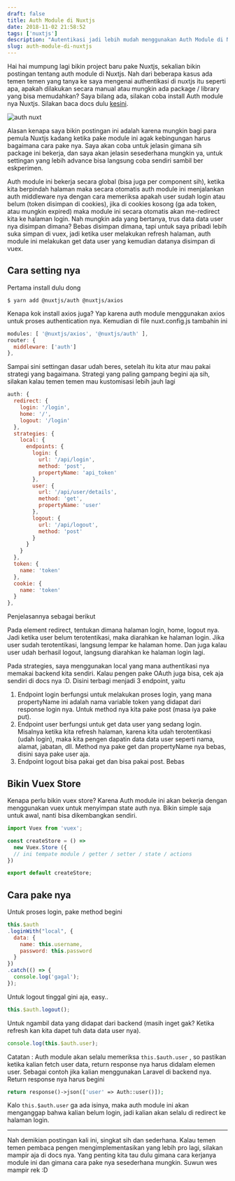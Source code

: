 ```yaml
---
draft: false
title: Auth Module di Nuxtjs
date: 2018-11-02 21:58:52
tags: ['nuxtjs']
description: "Autentikasi jadi lebih mudah menggunakan Auth Module di Nuxtjs"
slug: auth-module-di-nuxtjs
---
```


Hai hai mumpung lagi bikin project baru pake Nuxtjs, sekalian bikin postingan tentang auth module di Nuxtjs. Nah dari beberapa kasus ada temen temen yang tanya ke saya mengenai authentikasi di nuxtjs itu seperti apa, apakah dilakukan secara manual atau mungkin ada package / library yang bisa memudahkan? Saya bilang ada, silakan coba install Auth module nya Nuxtjs. Silakan baca docs dulu [kesini](https://auth.nuxtjs.org/).

![auth nuxt](https://cdn.staticaly.com/img/cdn-images-1.medium.com/max/800/0*Jd5jjU4iiJcaCrXd)

Alasan kenapa saya bikin postingan ini adalah karena mungkin bagi para pemula Nuxtjs kadang ketika pake module ini agak kebingungan harus bagaimana cara pake nya. Saya akan coba untuk jelasin gimana sih package ini bekerja, dan saya akan jelasin sesederhana mungkin ya, untuk settingan yang lebih advance bisa langsung coba sendiri sambil ber eskperimen. 

Auth module ini bekerja secara global (bisa juga per component sih), ketika kita berpindah halaman maka secara otomatis auth module ini menjalankan auth middleware nya dengan cara memeriksa apakah user sudah login atau belum (token disimpan di cookies), jika di cookies kosong (ga ada token, atau mungkin expired) maka module ini secara otomatis akan me-redirect kita ke halaman login. Nah mungkin ada yang bertanya, trus data data user nya disimpan dimana? Bebas disimpan dimana, tapi untuk saya pribadi lebih suka simpan di vuex, jadi ketika user melakukan refresh halaman, auth module ini melakukan get data user yang kemudian datanya disimpan di vuex.

## Cara setting nya

Pertama install dulu dong

```
$ yarn add @nuxtjs/auth @nuxtjs/axios
```

Kenapa kok install axios juga? Yap karena auth module menggunakan axios untuk proses authentication nya. Kemudian di file nuxt.config.js tambahin ini

```javascript
modules: [ '@nuxtjs/axios', '@nuxtjs/auth' ],
router: {
  middleware: ['auth']
},
```

Sampai sini settingan dasar udah beres, setelah itu kita atur mau pakai strategi yang bagaimana. Strategi yang paling gampang begini aja sih, silakan kalau temen temen mau kustomisasi lebih jauh lagi

```javascript
auth: {
  redirect: {
    login: '/login',
    home: '/',
    logout: '/login'
  },
  strategies: {
    local: {
      endpoints: {
        login: {
          url: '/api/login',
          method: 'post',
          propertyName: 'api_token'
        },
        user: {
          url: '/api/user/details',
          method: 'get',
          propertyName: 'user'
        },
        logout: {
          url: '/api/logout',
          method: 'post'
        }
      }
    }
  },
  token: {
    name: 'token'
  },
  cookie: {
    name: 'token'
  }
},
```

Penjelasannya sebagai berikut

Pada element redirect, tentukan dimana halaman login, home, logout nya. Jadi ketika user belum terotentikasi, maka diarahkan ke halaman login. Jika user sudah terotentikasi, langsung lempar ke halaman home. Dan juga kalau user udah berhasil logout, langsung diarahkan ke halaman login lagi.

Pada strategies, saya menggunakan local yang mana authentikasi nya memakai backend kita sendiri. Kalau pengen pake OAuth juga bisa, cek aja sendiri di docs nya :D. Disini terbagi menjadi 3 endpoint, yaitu

1. Endpoint login berfungsi untuk melakukan proses login, yang mana propertyName ini adalah nama variable token yang didapat dari response login nya. Untuk method nya kita pake post (masa iya pake put).
2. Endpoint user berfungsi untuk get data user yang sedang login. Misalnya ketika kita refresh halaman, karena kita udah terotentikasi (udah login), maka kita pengen dapatin data data user seperti nama, alamat, jabatan, dll. Method nya pake get dan propertyName nya bebas, disini saya pake user aja.
3. Endpoint logout bisa pakai get dan bisa pakai post. Bebas

## Bikin Vuex Store

Kenapa perlu bikin vuex store? Karena Auth module ini akan bekerja dengan menggunakan vuex untuk menyimpan state auth nya. Bikin simple saja untuk awal, nanti bisa dikembangkan sendiri.

```javascript
import Vuex from 'vuex';

const createStore = () =>
  new Vuex.Store ({
  // ini tempate module / getter / setter / state / actions
})

export default createStore;
```

## Cara pake nya

Untuk proses login, pake method begini

```javascript
this.$auth
.loginWith("local", {
  data: {
    name: this.username,
    password: this.password
  }
})
.catch(() => {
  console.log('gagal');
});
```
Untuk logout tinggal gini aja, easy..

```javascript
this.$auth.logout();
```

Untuk ngambil data yang didapat dari backend (masih inget gak? Ketika refresh kan kita dapet tuh data data user nya).

```javascript
console.log(this.$auth.user);
```

Catatan : Auth module akan selalu memeriksa `this.$auth.user` , so pastikan ketika kalian fetch user data, return response nya harus didalam elemen user. Sebagai contoh jika kalian menggunakan Laravel di backend nya. Return response nya harus begini

```php
return response()->json(['user' => Auth::user()]);
```

Kalo `this.$auth.user` ga ada isinya, maka auth module ini akan menganggap bahwa kalian belum login, jadi kalian akan selalu di redirect ke halaman login.

<hr/>

Nah demikian postingan kali ini, singkat sih dan sederhana. Kalau temen temen pembaca pengen mengimplementasikan yang lebih pro lagi, silakan mampir aja di docs nya. Yang penting kita tau dulu gimana cara kerjanya module ini dan gimana cara pake nya sesederhana mungkin. Suwun wes mampir rek :D
